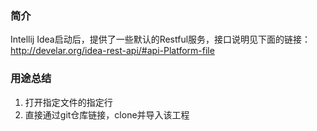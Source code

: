 ### 简介
Intellij Idea启动后，提供了一些默认的Restful服务，接口说明见下面的链接：
http://develar.org/idea-rest-api/#api-Platform-file

### 用途总结
1. 打开指定文件的指定行
2. 直接通过git仓库链接，clone并导入该工程

